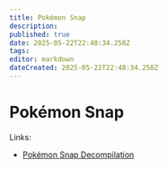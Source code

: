 ```yaml
---
title: Pokémon Snap
description: 
published: true
date: 2025-05-22T22:48:34.258Z
tags: 
editor: markdown
dateCreated: 2025-05-22T22:48:34.258Z
---
```


# Pokémon Snap

Links:

- [Pokémon Snap Decompilation](https://github.com/ethteck/pokemonsnap)

